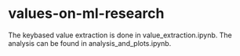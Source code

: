 # values-on-ml-research

The keybased value extraction is done in value_extraction.ipynb. The analysis can be found in analysis_and_plots.ipynb. 
